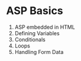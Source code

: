 # ASP Basics
1. ASP embedded in HTML
2. Defining Variables
3. Conditionals
4. Loops
5. Handling Form Data